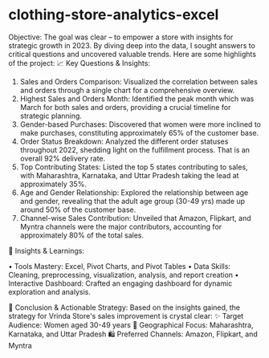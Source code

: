 # clothing-store-analytics-excel
 Objective: The goal was clear – to empower a store with insights for strategic growth in 2023. By diving deep into the data, I sought answers to critical questions and uncovered valuable trends. Here are some highlights of the project:
📈 Key Questions & Insights:
1. Sales and Orders Comparison: Visualized the correlation between sales and orders through a single chart for a comprehensive overview.
2. Highest Sales and Orders Month: Identified the peak month which was March for both sales and orders, providing a crucial timeline for strategic planning.
3. Gender-based Purchases: Discovered that women were more inclined to make purchases, constituting approximately 65% of the customer base.
4. Order Status Breakdown: Analyzed the different order statuses throughout 2022, shedding light on the fulfillment process. That is an overall 92% delivery rate.
5. Top Contributing States: Listed the top 5 states contributing to sales, with Maharashtra, Karnataka, and Uttar Pradesh taking the lead at approximately 35%.
6. Age and Gender Relationship: Explored the relationship between age and gender, revealing that the adult age group (30-49 yrs) made up around 50% of the customer base.
7. Channel-wise Sales Contribution: Unveiled that Amazon, Flipkart, and Myntra channels were the major contributors, accounting for approximately 80% of the total sales.

🌟 Insights & Learnings:

• Tools Mastery: Excel, Pivot Charts, and Pivot Tables
• Data Skills: Cleaning, preprocessing, visualization, analysis, and report creation
• Interactive Dashboard: Crafted an engaging dashboard for dynamic exploration and analysis.

🚀 Conclusion & Actionable Strategy: Based on the insights gained, the strategy for Vrinda Store's sales improvement is crystal clear:
✨ Target Audience: Women aged 30-49 years 📍 Geographical Focus: Maharashtra, Karnataka, and Uttar Pradesh 🛍️ Preferred Channels: Amazon, Flipkart, and Myntra
